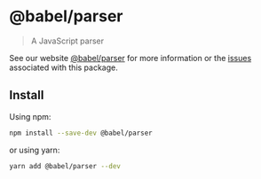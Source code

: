 ﻿# @babel/parser

> A JavaScript parser

See our website [@babel/parser](https://babeljs.io/docs/en/babel-parser) for more information or the [issues](https://github.com/babel/babel/issues?utf8=%E2%9C%93&q=is%3Aissue+label%3A%22pkg%3A%20parser%20(babylon)%22+is%3Aopen) associated with this package.

## Install

Using npm:

```sh
npm install --save-dev @babel/parser
```

or using yarn:

```sh
yarn add @babel/parser --dev
```

